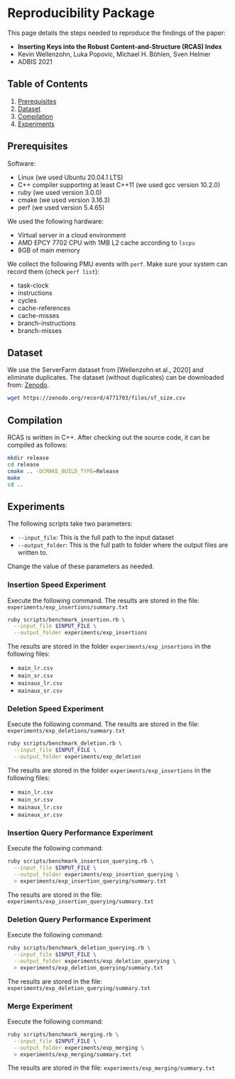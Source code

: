 # Reproducibility Package

This page details the steps needed to reproduce the findings of the paper:

- **Inserting Keys into the Robust Content-and-Structure (RCAS) Index**
- Kevin Wellenzohn, Luka Popovic, Michael H. Böhlen, Sven Helmer
- ADBIS 2021


## Table of Contents

1. [Prerequisites](#prerequisites)
2. [Dataset](#dataset)
3. [Compilation](#compilation)
4. [Experiments](#experiments)


## Prerequisites

Software:
- Linux (we used Ubuntu 20.04.1 LTS)
- C++ compiler supporting at least C++11 (we used gcc version 10.2.0)
- ruby (we used version 3.0.0)
- cmake (we used version 3.16.3)
- perf (we used version 5.4.65)

We used the following hardware:
- Virtual server in a cloud environment
- AMD EPCY 7702 CPU with 1MB L2 cache according to `lscpu`
- 8GB of main memory

We collect the following PMU events with `perf`. Make sure your system can
record them (check `perf list`):
- task-clock
- instructions
- cycles
- cache-references
- cache-misses
- branch-instructions
- branch-misses


## Dataset

We use the ServerFarm dataset from [Wellenzohn et al., 2020] and eliminate
duplicates. The dataset (without duplicates) can be downloaded from:
[Zenodo](https://zenodo.org/record/4771703).

```bash
wget https://zenodo.org/record/4771703/files/sf_size.csv
```


## Compilation

RCAS is written in C++. After checking out the source code, it can be compiled
as follows:

```bash
mkdir release
cd release
cmake .. -DCMAKE_BUILD_TYPE=Release
make
cd ..
```


## Experiments

The following scripts take two parameters:

- `--input_file`: This is the full path to the input dataset
- `--output_folder`: This is the full path to folder where the output files are
  written to.

Change the value of these parameters as needed.


### Insertion Speed Experiment

Execute the following command. The results are stored in the file:
`experiments/exp_insertions/summary.txt`

```bash
ruby scripts/benchmark_insertion.rb \
  --input_file $INPUT_FILE \
  --output_folder experiments/exp_insertions
```

The results are stored in the folder `experiments/exp_insertions` in the
following files:

- `main_lr.csv`
- `main_sr.csv`
- `mainaux_lr.csv`
- `mainaux_sr.csv`


### Deletion Speed Experiment

Execute the following command. The results are stored in the file:
`experiments/exp_deletions/summary.txt`

```bash
ruby scripts/benchmark_deletion.rb \
  --input_file $INPUT_FILE \
  --output_folder experiments/exp_deletion
```

The results are stored in the folder `experiments/exp_insertions` in the
following files:

- `main_lr.csv`
- `main_sr.csv`
- `mainaux_lr.csv`
- `mainaux_sr.csv`




### Insertion Query Performance Experiment

Execute the following command:

```bash
ruby scripts/benchmark_insertion_querying.rb \
  --input_file $INPUT_FILE \
  --output_folder experiments/exp_insertion_querying \
  > experiments/exp_insertion_querying/summary.txt
```

The results are stored in the file: `experiments/exp_insertion_querying/summary.txt`


### Deletion Query Performance Experiment

Execute the following command:

```bash
ruby scripts/benchmark_deletion_querying.rb \
  --input_file $INPUT_FILE \
  --output_folder experiments/exp_deletion_querying \
  > experiments/exp_deletion_querying/summary.txt
```

The results are stored in the file: `experiments/exp_deletion_querying/summary.txt`


### Merge Experiment

Execute the following command:

```bash
ruby scripts/benchmark_merging.rb \
  --input_file $INPUT_FILE \
  --output_folder experiments/exp_merging \
  > experiments/exp_merging/summary.txt
```

The results are stored in the file: `experiments/exp_merging/summary.txt`

